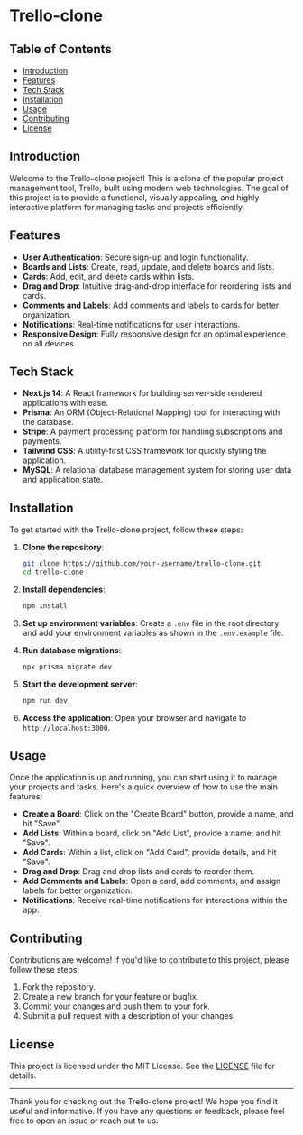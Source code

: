 # Trello-clone

## Table of Contents

- [Introduction](#introduction)
- [Features](#features)
- [Tech Stack](#tech-stack)
- [Installation](#installation)
- [Usage](#usage)
- [Contributing](#contributing)
- [License](#license)

## Introduction

Welcome to the Trello-clone project! This is a clone of the popular project management tool, Trello, built using modern web technologies. The goal of this project is to provide a functional, visually appealing, and highly interactive platform for managing tasks and projects efficiently.

## Features

- **User Authentication**: Secure sign-up and login functionality.
- **Boards and Lists**: Create, read, update, and delete boards and lists.
- **Cards**: Add, edit, and delete cards within lists.
- **Drag and Drop**: Intuitive drag-and-drop interface for reordering lists and cards.
- **Comments and Labels**: Add comments and labels to cards for better organization.
- **Notifications**: Real-time notifications for user interactions.
- **Responsive Design**: Fully responsive design for an optimal experience on all devices.

## Tech Stack

- **Next.js 14**: A React framework for building server-side rendered applications with ease.
- **Prisma**: An ORM (Object-Relational Mapping) tool for interacting with the database.
- **Stripe**: A payment processing platform for handling subscriptions and payments.
- **Tailwind CSS**: A utility-first CSS framework for quickly styling the application.
- **MySQL**: A relational database management system for storing user data and application state.

## Installation

To get started with the Trello-clone project, follow these steps:

1. **Clone the repository**:

   ```sh
   git clone https://github.com/your-username/trello-clone.git
   cd trello-clone
   ```

2. **Install dependencies**:

   ```sh
   npm install
   ```

3. **Set up environment variables**:
   Create a `.env` file in the root directory and add your environment variables as shown in the `.env.example` file.

4. **Run database migrations**:

   ```sh
   npx prisma migrate dev
   ```

5. **Start the development server**:

   ```sh
   npm run dev
   ```

6. **Access the application**:
   Open your browser and navigate to `http://localhost:3000`.

## Usage

Once the application is up and running, you can start using it to manage your projects and tasks. Here's a quick overview of how to use the main features:

- **Create a Board**: Click on the "Create Board" button, provide a name, and hit "Save".
- **Add Lists**: Within a board, click on "Add List", provide a name, and hit "Save".
- **Add Cards**: Within a list, click on "Add Card", provide details, and hit "Save".
- **Drag and Drop**: Drag and drop lists and cards to reorder them.
- **Add Comments and Labels**: Open a card, add comments, and assign labels for better organization.
- **Notifications**: Receive real-time notifications for interactions within the app.

## Contributing

Contributions are welcome! If you'd like to contribute to this project, please follow these steps:

1. Fork the repository.
2. Create a new branch for your feature or bugfix.
3. Commit your changes and push them to your fork.
4. Submit a pull request with a description of your changes.

## License

This project is licensed under the MIT License. See the [LICENSE](LICENSE) file for details.

---

Thank you for checking out the Trello-clone project! We hope you find it useful and informative. If you have any questions or feedback, please feel free to open an issue or reach out to us.

